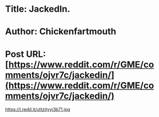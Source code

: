 # Title: JackedIn.
# Author: Chickenfartmouth
# Post URL: [https://www.reddit.com/r/GME/comments/ojvr7c/jackedin/](https://www.reddit.com/r/GME/comments/ojvr7c/jackedin/)


https://i.redd.it/uttzityyj3b71.jpg